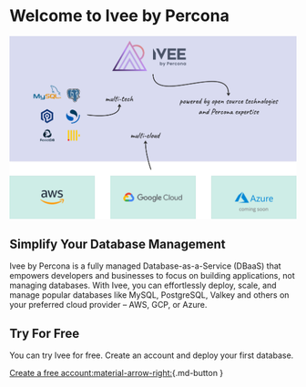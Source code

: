 # Welcome to Ivee by Percona

![!image](_images/ivee-docs-0.png)

## Simplify Your Database Management

Ivee by Percona is a fully managed Database-as-a-Service (DBaaS) that empowers developers and businesses to focus on building applications, not managing databases. With Ivee, you can effortlessly deploy, scale, and manage popular databases like MySQL, PostgreSQL, Valkey and others on your preferred cloud provider – AWS, GCP, or Azure. 

## Try For Free

You can try Ivee for free. Create an account and deploy your first database.

[Create a free account:material-arrow-right:](https://app.ivee.cloud/singup){.md-button } 
